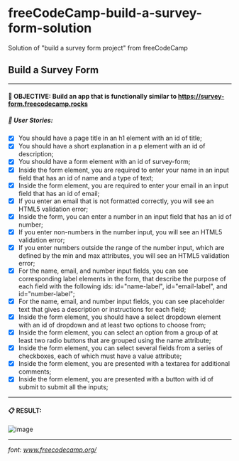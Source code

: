 # freeCodeCamp-build-a-survey-form-solution
Solution of "build a survey form project" from freeCodeCamp

## Build a Survey Form
----
#### 🎯 **OBJECTIVE:** Build an app that is functionally similar to https://survey-form.freecodecamp.rocks

##### 📕 **User Stories:**

 - [x] You should have a page title in an h1 element with an id of title;
 - [x] You should have a short explanation in a p element with an id of description;
 - [x] You should have a form element with an id of survey-form;
 - [x] Inside the form element, you are required to enter your name in an input field that has an id of name and a type of text;
 - [x] Inside the form element, you are required to enter your email in an input field that has an id of email;
 - [x] If you enter an email that is not formatted correctly, you will see an HTML5 validation error;
 - [x] Inside the form, you can enter a number in an input field that has an id of number;
 - [x] If you enter non-numbers in the number input, you will see an HTML5 validation error;
 - [x] If you enter numbers outside the range of the number input, which are defined by the min and max attributes, you will see an HTML5 validation error;
 - [x] For the name, email, and number input fields, you can see corresponding label elements in the form, that describe the purpose of each field with the following ids: id="name-label", id="email-label", and id="number-label";
 - [x] For the name, email, and number input fields, you can see placeholder text that gives a description or instructions for each field;
 - [x] Inside the form element, you should have a select dropdown element with an id of dropdown and at least two options to choose from;
 - [x] Inside the form element, you can select an option from a group of at least two radio buttons that are grouped using the name attribute;
 - [x] Inside the form element, you can select several fields from a series of checkboxes, each of which must have a value attribute;
 - [x] Inside the form element, you are presented with a textarea for additional comments;
 - [x] Inside the form element, you are presented with a button with id of submit to submit all the inputs;

----

#### 📋 **RESULT:**
![image](https://user-images.githubusercontent.com/100227422/170260229-d37abad2-a65c-4095-acbf-8a5892760c50.png)

----
*font: www.freecodecamp.org/*